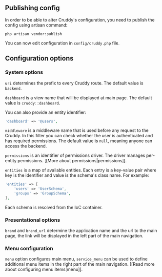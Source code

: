 ## Publishing config

In order to be able to alter Cruddy's configuration, you need to publish the config using artisan command:

```
php artisan vendor:publish
```

You can now edit configuration in `config/cruddy.php` file.

## Configuration options

### System options

`uri` determines the prefix to every Cruddy route. The default value is `backend`.

`dashboard` is a view name that will be displayed at main page. The default value is `cruddy::dashboard`.

You can also provide an entity identifier:

```php
'dashboard' => '@users',
```

`middleware` is a middleware name that is used before any request to the Cruddy. In this filter you can check whether 
the user is authenticated and has required permissions. The default value is `null`, meaning anyone can access the 
backend.

`permissions` is an identifier of permissions driver. The driver manages per-entity permissions. [[More about permissions|permissions]].

`entities` is a map of available entities. Each entry is a key-value pair where key is the identifier and value is the 
schema's class name. For example:

```php
'entities' => [
    'users' => 'UserSchema',
    'groups' => 'GroupSchema',
],
```

Each schema is resolved from the IoC container.

### Presentational options

`brand` and `brand_url` determine the application name and the url to the main page, the link will be displayed in the
left part of the main navigation.

### Menu configuration

`menu` option configures main menu, `service_menu` can be used to define additional menu items in the right part of
the main navigation. [[Read more about configuring menu items|menu]].